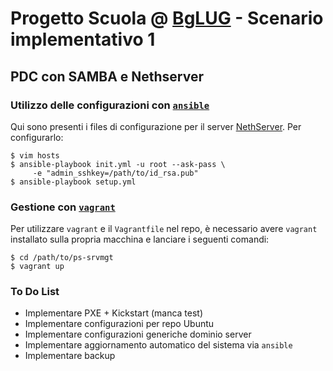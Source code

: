 # Progetto Scuola @ [BgLUG](http://bglug.it) - Scenario implementativo 1 #
## PDC con SAMBA e Nethserver ##


### Utilizzo delle configurazioni con [`ansible`](http://www.ansible.com) ###

Qui sono presenti i files di configurazione per il server [NethServer](http://www.nethserver.org/).
Per configurarlo:

    $ vim hosts
    $ ansible-playbook init.yml -u root --ask-pass \
         -e "admin_sshkey=/path/to/id_rsa.pub"
    $ ansible-playbook setup.yml 

### Gestione con [`vagrant`](http://www.vagrantup.com) ###

Per utilizzare `vagrant` e il `Vagrantfile` nel
repo, è necessario avere `vagrant` installato sulla propria macchina e
lanciare i seguenti comandi:

    $ cd /path/to/ps-srvmgt
    $ vagrant up

### To Do List ###

* Implementare PXE + Kickstart (manca test)
* Implementare configurazioni per repo Ubuntu
* Implementare configurazioni generiche dominio server
* Implementare aggiornamento automatico del sistema via `ansible`
* Implementare backup
